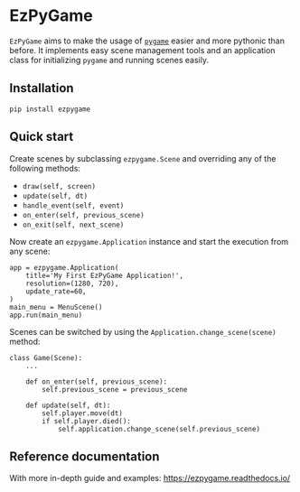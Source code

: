 # EzPyGame

`EzPyGame` aims to make the usage of [`pygame`](https://www.pygame.org/)
easier and more pythonic than before.  It implements easy scene management tools and an application class for initializing `pygame` and running scenes easily.


## Installation

    pip install ezpygame


## Quick start

Create scenes by subclassing `ezpygame.Scene` and overriding any of the following methods:

 - `draw(self, screen)`
 - `update(self, dt)`
 - `handle_event(self, event)`
 - `on_enter(self, previous_scene)`
 - `on_exit(self, next_scene)`

Now create an `ezpygame.Application` instance and start the execution from any scene:

    app = ezpygame.Application(
        title='My First EzPyGame Application!',
        resolution=(1280, 720),
        update_rate=60,
    )
    main_menu = MenuScene()
    app.run(main_menu)

Scenes can be switched by using the `Application.change_scene(scene)` method:

    class Game(Scene):
        ...

        def on_enter(self, previous_scene):
            self.previous_scene = previous_scene
        
        def update(self, dt):
            self.player.move(dt)
            if self.player.died():
                self.application.change_scene(self.previous_scene)


## Reference documentation

With more in-depth guide and examples: https://ezpygame.readthedocs.io/
